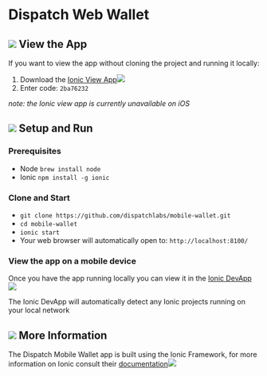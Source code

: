 # Dispatch Web Wallet 

## ![](https://storage.googleapis.com/material-icons/external-assets/v4/icons/svg/ic_remove_red_eye_black_24px.svg) View the App
If you want to view the app without cloning the project and running it locally:
1. Download the [Ionic View App](https://ionicframework.com/pro/view)![](https://storage.googleapis.com/material-icons/external-assets/v4/icons/svg/ic_launch_black_18px.svg)
2. Enter code: `2ba76232`

*note: the Ionic view app is currently unavailable on iOS*

## ![](https://storage.googleapis.com/material-icons/external-assets/v4/icons/svg/ic_directions_run_black_24px.svg) Setup and Run
### Prerequisites
- Node `brew install node` 
- Ionic  `npm install -g ionic`

### Clone and Start
- `git clone https://github.com/dispatchlabs/mobile-wallet.git`<br>
- `cd mobile-wallet`<br>
- `ionic start`<br>
- Your web browser will automatically open to: `http://localhost:8100/`

### View the app on a mobile device
Once you have the app running locally you can view it in the [Ionic DevApp](https://ionicframework.com/docs/pro/devapp/)![](https://storage.googleapis.com/material-icons/external-assets/v4/icons/svg/ic_launch_black_18px.svg)

The Ionic DevApp will automatically detect any Ionic projects running on your local network

## ![](https://storage.googleapis.com/material-icons/external-assets/v4/icons/svg/ic_info_outline_black_24px.svg) More Information
The Dispatch Mobile Wallet app is built using the Ionic Framework, for more information on Ionic consult their [documentation](https://ionicframework.com/docs/)![](https://storage.googleapis.com/material-icons/external-assets/v4/icons/svg/ic_launch_black_18px.svg)
